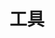 ---
type: nav #固定值nav(生成导航页)
title: 工具 #留空则使用网站标题
search: #搜索栏
  enable: true #true显示，false不显示
edit: #在线编辑
  enable: false #true显示，false:不显示
  url: https://github.com/san-ren/WWW_NAV/blob/main/content/sub1.md

data: #以下为导航链接内容

- taxonomy: 
  icon: fa-palette
  links:
    - title: Geek
      logo: 
      url: https://geekuninstaller.com/
      description: 免费版，单文件,软件卸载
    - title: HiBit Uninstaller
      logo:
      url: https://www.hibitsoft.ir/
      description: 免费，单文件,软件卸载,支持中文
    - title: Uninstalr
      logo: 
      url: https://uninstalr.com/
      description: 便携版，支持简中，可分析软件数据
    - title: 水豚鼠标助手
      logo: 
      url: https://shuitunapp.com/
      description: 屏幕演示工具,鼠标换肤 | 屏幕画笔 | 放大镜 | 聚光灯 | 屏幕放大 | 倒计时
    - title: WindowTop
      logo: 
      url: https://github.com/WindowTop/WindowTop-App
      description: 免费功能开源，置顶、画中画和裁剪、锚点、透明度，替换主程序https://www.123pan.com/s/6zVRVv-11fmd.html
    - title: MemReduct
      logo: 
      url: https://www.henrypp.org/product/memreduct
      description: 开源，内存清理
    - title: dupeGuru
      logo: 
      url: https://dupeguru.voltaicideas.net/
      description: 重复文件查找
    - title: 菲菲更名宝贝
      logo: 
      url: http://www.ffhome.com/works/1406.html
      description: 
    - title: zTasker
      logo: 
      url: http://www.everauto.net/cn/index.html
      description: 设定任务自动执行
    - title: ShutterPro
      logo: 
      url: http://www.den4b.com/wiki/Shutter
      description: 定时执行工具，功能繁多
    - title: 彩虹工具箱
      logo: 
      url: https://rainbowbyte.com/app/rainbowtoolbox.html
      description: 乱七八糟工具集
    - title: 万彩办公大师OfficeBox
      logo: 
      url: http://www.wofficebox.com/
      description: 绿色版、全套离线包
    - title: Sandboxie
      logo: 
      url: https://github.com/sandboxie-plus/Sandboxie
      description: 开源
    - title: 千峰办公助手
      logo: 
      url: https://www.52pojie.cn/thread-1900867-1-1.html
      description: 集成了自动任务、系统工具、文件工具、PDF工具、OCR图文识别、文字处理、电子表格七个模块30余项实用功能。
    - title: 
      logo: 
      url: 
      description: 




- taxonomy: 大厂相关
  icon: fa-palette 
  links:
    - title: RevokeMsgPatcher
      logo: 
      url: https://github.com/huiyadanli/RevokeMsgPatcher
      description: 微信/QQ/TIM防撤回补丁
    - title: CleanMyWechat
      logo: 
      url: https://github.com/blackboxo/CleanMyWechat
      description: 4k star，自动删除PC微信缓存数据
    - title: WXMoments
      logo: 
      url: https://github.com/tech-shrimp/WechatMoments
      description: WX 朋友圈导出为 HTML 
    - title: WeChat2PDF
      logo: 
      url: https://www.wechat2pdf.com/
      description: 微信公众号/订阅号文章在线导出/转换为PDF
    - title: WeChatMsg/留痕
      logo: 
      url: https://memotrace.lc044.love/
      description: 27.7k star，提取微信聊天记录，将其导出成HTML、Word、CSV文档永久保存，对聊天记录进行分析生成年度聊天报告
    - title: Weibo-archiver
      logo: 
      url: https://weibo.chilfish.top/post
      description: 将微博导出备份的油猴脚本
    - title: WePush
      logo: 
      url: https://rememberber.github.io/WePush/
      description: 3.9k star,批量推送，支持：模板消息-公众号、模板消息-小程序、微信客服消息、微信企业号/企业微信消息、阿里云短信、阿里大于模板短信 、腾讯云短信、云片网短信、E-Mail、HTTP请求、钉钉、华为云短信、百度云短信、又拍云短信、七牛云短信



- taxonomy: 翻译
  icon: fa-palette 
  links:
    - title: Real-time-translation-typing/实时打字翻译
      logo: 
      url: https://github.com/sxzxs/Real-time-translation-typing
      description: 1k star, 实时打字翻译软件、语音实时打字、语音实时翻译、LOL 语音打字 
    - title: CrowTranslate
      logo: 
      url: https://github.com/crow-translate/crow-translate
      description: 开源，翻译，可调用Google,YandexandBingtranslateAPI
    - title: Pot
      logo: 
      url: https://pot-app.com/
      description: 8.8k star, 跨平台划词翻译和OCR
    - title: 团子翻译器
      logo: 
      url: https://github.com/PantsuDango/Dango-Translator/releases/tag/Ver3.4
      description: 全局翻译
    - title: CopyTranslator
      logo: 
      url: https://copytranslator.github.io/
      description: 翻译工具
    - title: STranslate
      logo: 
      url: https://stranslate.zggsong.com/
      description: 1k star，即开即用、即用即走的翻译(OCR)工具
    - title: Image/Manga Translator
      logo: 
      url: https://github.com/zyddnys/manga-image-translator
      description: 4.3k star，一键翻译各类图片内文字 



  
- taxonomy: OCR
  icon: fa-palette
  links:
    - title: 天若OCR
      logo: 
      url: http://tianruoocr.cn/
      description: 
    - title: 妙手OCR
      logo: 
      url: https://www.52pojie.cn/thread-1164883-1-1.html
      description: 
    - title: PaddleOCR
      logo: 
      url: https://github.com/PaddlePaddle/PaddleOCR
      description: 
    - title: 
      logo: 
      url: 
      description: 



- taxonomy: PDF
  icon: fa-palette
  links:
    - title: SumatraPDF
      logo: 
      url: https://www.sumatrapdfreader.org
      description: pdf阅读器，开源，支持PDF、epub、mobi、SPS,DjVu,CHM,CBZ和CBR格式
    - title: PDFgear
      logo: 
      url: https://www.pdfgear.com/zh/
      description: WPS平替，阅读、编辑、转换、合并和跨设备签署PDF文件，且无需注册。
    - title: pdfarranger
      logo: 
      url: https://github.com/pdfarranger/pdfarranger
      description: 3k star,合并或拆分 PDF 文档，并使用交互式和直观的图形界面旋转、裁剪和重新排列页面
    - title: pdf-helper
      logo: 
      url: https://github.com/iamlinhui/pdf-helper
      description: PDF压缩和导出PDF图片工具
    - title: PDFsamBasic
      logo: 
      url: https://pdfsam.org/
      description: 开源，合并、拆分、提取页面、旋转和混合PDF文件
    - title: uPDF
      logo: 
      url: https://www.52pojie.cn/forum.php?mod=viewthread&tid=1082693
      description: 吾爱破解出品，PDF编辑，小工具
    - title: PDF24
      logo: 
      url: https://zh.pdf24.org/
      description: PDF的24个功能
    - title: PDFShaperFree
      logo: 
      url: https://www.pdfshaper.com/
      description: 
    - title: PDFPatcher
      logo: 
      url: https://www.cnblogs.com/pdfpatcher/
      description: 多功能PDF工具箱，“0.6.2版可能是PDF补丁丁的最后一版。它在未来将不再更新。”免安装，解压即用
    - title: 飞扬PDF
      logo: 
      url: https://www.viyoung.net/
      description: 转换、合并、分割、压缩、旋转、添加水印和保护 PDF
    - title: XoDoPDFReader
      logo: 
      url: https://www.xodo.com/#
      description: 全平台
    - title: doPDF
      logo: 
      url: http://www.dopdf.com/
      description: PDF打印机,虚拟PDF打印机驱动程序,将任何类型的可打印文档转换为PDF文件,免费
    - title: iSkysoftPDFEditor
      logo: 
      url: 付费，界面友好
      description: 
    - title: SolidConverterPDF
      logo: 
      url: https://www.soliddocuments.com/zh/
      description: 付费，名称：SolidConverterPDFv9电子邮件：Solid@Converterv9@ukr.net机构名称：SolidConverterv9解锁密码：KFMK
    - title: 悦书PDF阅读器
      logo: 
      url: http://www.yueshupdf.com/
      description: PDF转换，注释
    - title: 福昕PDF编辑器个人版
      logo: 
      url: http://editor.foxitsoftware.cn/
      description: 专业，号称“永久免费试用”；试用版在可编辑的第一页添加全局水印，二次编辑在第二页添加水印，依此类推。
    - title: Okular
      logo: 
      url: https://okular.kde.org/zh-cn/
      description: Okular 是一款功能丰富、轻巧快速的跨平台文档阅读器。您可以使用它来阅读 PDF 文档、漫画电子书、Epub 电子书，浏览图像，显示标记语言文档等。




- taxonomy: Office
  icon: fa-palette 
  links:
    - title: LKY Office Tools
      logo: 
      url: https://github.com/OdysseusYuan/LKY_OfficeTools
      description: 7.4k star，一键自动化 下载、安装、激活 Office 的利器
    - title: OfficeToolPlus
      logo: 
      url: https://otp.landian.vip/zh-cn/
      description: 8.8k star, Office安装、激活、管理
    - title: mocreak
      logo: 
      url: https://www.mocreak.com/
      description: 6.7k star,一键自动化、无人值守下载、安装、部署 Office 的利器
    - title: Microsoft Activation Scripts (MAS)
      logo: 
      url: https://github.com/massgravel/Microsoft-Activation-Scripts?tab=readme-ov-file
      description: 67.4k star,windows和office激活
    - title: HEU_KMS_Activator
      logo: 
      url: https://github.com/zbezj/HEU_KMS_Activator
      description: 26.1K star
    - title: KMS_VL_ALL_AIO
      logo: 
      url: https://github.com/abbodi1406/KMS_VL_ALL_AIO
      description: 7.6k star,智能激活脚本
    - title: 云萌 Windows 10 激活工具
      logo: 
      url: https://ac.dopp.top/
      description: 14.3k star，GitHub 上最棒的开源 Win10/Win11 数字权利（数字许可证）激活工具
    - title: HelloWindows
      logo: 
      url: https://hellowindows.cn/
      description: Office/WPS、Windows镜像，精校 完整 极致 Windows系统下载仓储站
    - title: MSDN
      logo: 
      url: https://msdn.itellyou.cn/
      description: Office2019、win10镜像下载，http://www.msdn3.com/
    - title: ITELLYOU
      logo: 
      url: https://next.itellyou.cn/
      description: 镜像下载
    - title: Office2013-2019C2RInstall
      logo: 
      url: https://www.nsaneforums.com/topic/332794-office-2013-2019-c2r-install-install-lite-654/
      description: 2024.3发现官网失效
    - title: FreeOffice
      logo: 
      url: https://www.freeoffice.com/zh/
      description: 号称是Microsoft Office 的最佳免费替代品,邮箱注册发送序列号




- taxonomy: office插件
  icon: fa-palette 
  links:
    - title: Office Tab
      logo: 
      url: https://zh-cn.extendoffice.com/
      description: 付费，为Office提供标签
    - title: 不坑盒子
      logo: 
      url: https://www.44886.com/thread-95066.htm
      description: 一款免费的支持Word、Excel、PPT、WPS三件套的全能Office插件
    - title: OneKeyTools
      logo: 
      url: http://oktools.xyz/index.html
      description: 开源PPT插件，支持Microsoft、WPS、永中版office
    - title: 小恐龙公文排版助手
      logo: 
      url: https://gw.xkonglong.com/#/
      description: word插件
    - title: 方方格子
      logo: 
      url: http://www.ffcell.com/
      description: excel插件
    - title: excel易用宝
      logo: 
      url: https://yyb.excelhome.net/
      description: 由ExcelHome开发，永久免费
    - title: Excel必备工具箱（免费版）
      logo: 
      url: http://www.ahzll.top/
      description: 
    - title: Excel精灵
      logo: 
      url: http://www.excelbbx.net/
      description: 似乎有次数限制？Word精灵、PPT精灵、Office精灵三合一
    - title: 英豪工具箱
      logo: 
      url: http://addins.cn/yhtools/
      description: 第三方的Microsoft PowerPoint插件，2020停更
    - title: easychart
      logo: 
      url: https://github.com/EasyChart/Excel-Chart-Plugin-EasyCharts
      description: 2023更新readme，插件2018停更
    - title: 
      logo: 
      url: 
      description: 




- taxonomy: 文件管理
  icon: fa-palette 
  links:
    - title: anytxt
      logo: 
      url: https://anytxt.net/
      description: 文件内容搜索，支持文档、图片、pdf等所有常见格式  
    - title: Everything
      logo: 
      url: https://www.voidtools.com/zh-cn/
      description: 便携版
    - title: SpaceSniffer
      logo: 
      url: http://www.uderzo.it/main_products/space_sniffer/
      description: 空间嗅探
    - title: Listary
      logo: 
      url: https://www.listarypro.com/
      description: 搜索工具
    - title: DropIt
      logo: 
      url: http://www.dropitproject.com/
      description: 自定义文件分类
    - title: TablacusExplorer
      logo: 
      url: https://tablacus.github.io/explorer_en.html
      description: 文件管理器
    - title: DeskGo（桌面整理）
      logo: 
      url: https://guanjia.qq.com/product/zmzl/
      description: 腾讯电脑管家桌面整理
    - title: Coodesker（酷呆桌面）
      logo: 
      url: https://www.coodesker.com
      description: 
    - title: Q-dir
      logo: 
      url: https://www.softwareok.eu/
      description: 文件管理器，默认四个小窗口组成一个大窗口
    - title: 文件名精灵
      logo: 
      url: https://www.ecdove.com/
      description: 批量修改文件、文件夹名称
    - title: Advanced Renamer
      logo: 
      url: https://www.advancedrenamer.com/
      description: 文件批量重命名
    - title: ReNamer
      logo: 
      url: https://pmzeroskyline.github.io/FreeApps/
      description: 文件批量重命名
    - title: MiniRenamer
      logo: 
      url: https://abc100.net/106/
      description: 批量文件重命名工具
    - title: Hummingbird
      logo: 
      url: https://arayofsunshine.dev/hummingbird
      description: 常见文件格式压缩
    - title: File Converter
      logo: 
      url: https://file-converter.io/
      description: 文件格式转换，支持简中，




- taxonomy: 局域网传输
  icon: fa-palette 
  links:
    - title: 闪电藤
      logo: 
      url: https://lightningvine.zishu.life/
      description: 基于LocalSend二次开发的一款局域网文件传输工具
    - title: HybridFileXfer/双轨快传
      logo: 
      url: https://github.com/weixiansen574/HybridFileXfer
      description: 同时使用USB和WIFI传输文件到电脑 
    - title: localsend
      logo: 
      url: https://github.com/localsend/localsend
      description: 32.3k star,局域网传输
    - title: KDE Connect
      logo: 
      url: https://kdeconnect.kde.org/
      description: 免费无广，支持中文
    - title: Photon
      logo: 
      url: https://photondev.netlify.app/
      description: 
    - title: 百灵快传(B0Pass)
      logo: 
      url: https://github.com/bitepeng/b0pass
      description: 2k star,局域网共享文件,基于Go语言
    - title: alley-transfer/小路速传
      logo: 
      url: https://github.com/alley-rs/alley-transfer
      description: 
    - title: FlyingCarpet
      logo: 
      url: https://github.com/spieglt/FlyingCarpet
      description: 3k star,Android、iOS、Linux、macOS 和 Windows 客户端。
    - title: 爱传送/MFiles
      logo: 
      url: https://mfiles.maokebing.com/
      description: 
    - title: CuteHttpFileServer/chfs
      logo: 
      url: http://iscute.cn/chfs
      description: 免费的、HTTP协议的文件共享服务器，使用浏览器访问
    - title: miniserve
      logo: 
      url: https://github.com/svenstaro/miniserve
      description: 5.5k star,一键生成文件服务器，HTTP传输
    - title: LANDrop
      logo: 
      url: https://github.com/LANDrop/LANDrop
      description: 4.6k star,无安卓,2021停更
    - title: Beaker Browser
      logo: 
      url: https://github.com/beakerbrowser/beaker
      description: 6.7k star,2020归档，p2p浏览器




- taxonomy: 同步
  icon: fa-palette 
  links:
    - title: FileGee
      logo: 
      url: http://cn.filegee.com/download.html
      description: 免费版，同步软件
    - title: FreeFileSync
      logo: 
      url: https://freefilesync.org/
      description: 开源，同步软件
    - title: GoodSync
      logo: 
      url: https://www.goodsync.com/cn
      description: 收费，同步软件
    - title: SyncToy
      logo: 
      url: https://www.microsoft.com/en-us/download/details.aspx?id=15155
      description: 微软出品，免费，2009年更新，不支持Win10
  



- taxonomy: Win系统管理
  icon: fa-palette 
  links:
    - title: ExplorerPatcher
      logo: 
      url: https://github.com/valinet/ExplorerPatcher
      description: 任务栏、开始菜单设置工具
    - title: PowerToys
      logo: 
      url: https://github.com/microsoft/PowerToys
      description: 微软官方出品，丰富系统功能
    - title: 微PE工具箱
      logo: 
      url: http://www.wepe.com.cn/
      description: WinPE装机维护工具
    - title: Dism++
      logo: 
      url: https://github.com/Chuyu-Team/Dism-Multi-language
      description: 经典强大工具
    - title: 软媒魔方
      logo: 
      url: https://mofang.ruanmei.com/
      description: 
    - title: 云图工具箱
      logo: 
      url: https://wintool.cc/
      description: 系统工具箱
    - title: 图吧工具箱
      logo: 
      url: http://www.tbtool.cn/
      description: 电脑系统检测工具
    - title: 硬件狗狗（HDDog）
      logo: 
      url: http://yjgg.mydrivers.com/
      description: 电脑硬件检测
    - title: Ventoy
      logo: 
      url: https://github.com/ventoy/Ventoy/releases
      description: 开源，U盘启动盘制作，支持多系统，还能当普通U盘保存文件
    - title: Rufus
      logo: 
      url: https://github.com/pbatard/rufus
      description: 开源，制作U盘启动盘
    - title: CnCrypt
      logo: 
      url: http://cncrypt.com/
      description: 磁盘加密
    - title: CrystalDiskInfo
      logo: 
      url: https://crystalmark.info/en/
      description: 专业硬盘检测
    - title: DiskGenius
      logo: 
      url: https://www.diskgenius.cn/
      description: 硬盘管理
    - title: OFGB
      logo: 
      url: https://github.com/xM4ddy/OFGB
      description: 4.4k star，关闭win11系统广告
    - title: Winpilot
      logo: 
      url: https://github.com/builtbybel/Winpilot
      description: 4.3k star，Win11 优化，不支持中文
    - title: RyTuneX
      logo: 
      url: https://rayenghanmi.github.io/rytunex/index.html
      description: 开源，系统轻度优化
    - title: Windows超级管理器
      logo: 
      url: https://www.colithel.com/supermanager.html
      description: 
    - title: Sophi
      logo: 
      url: https://github.com/Sophia-Community/SophiApp
      description: 微调windows
    - title: WPD
      logo: 
      url: https://wpd.app/
      description: Win10隐私设置工具
    - title: Optimizer
      logo: 
      url: https://github.com/hellzerg/optimizer
      description: 系统优化
    - title: TurnedOnTimesView
      logo: 
      url: http://www.nirsoft.net/utils/computer_turned_on_times.html
      description: 开关机时间、电脑持续使用时间、关机或重启的原因
    - title: FixWin
      logo: 
      url: http://www.dayanzai.me/fixwin-11.html
      description: win11/10修复
    - title: Glary Utilities
      logo: 
      url: https://www.glarysoft.com/
      description: 管家类软件




- taxonomy: 远程控制
  icon: fa-palette 
  links: 
    - title: ToDesk
      logo: 
      url: https://www.todesk.com/download.html
      description: 
    - title: 爱思远控
      logo: 
      url: https://www.i4.cn/pro_remote.html
      description: 
    - title: 网易UU远程
      logo: 
      url: https://yc.uu.163.com/
      description: 
    - title: 连连控
      logo: 
      url: https://www.asklink.com/
      description: 
    - title: UltraViewer
      logo: 
      url: https://www.ultraviewer.net/cn/
      description:
    - title: AnyDesk 
      logo: 
      url: https://anydesk.com/zhs
      description: 免费版
    - title: AirDroid Remote Support
      logo: 
      url: https://www.airdroid.cn/pricing/remote-support/
      description: 免费版
    - title: scrcpy
      logo: 
      url: https://github.com/Genymobile/scrcpy
      description: 104k star,显示和控制您的 Android 设备
    - title: HiPC移动助手
      logo: 
      url: https://hipc.cn/
      description: 手机远控电脑
    - title: EmailMyPC
      logo: 
      url: https://jackeriss.github.io/email_my_pc
      description: 邮件控制电脑
    - title: RemoteControlDesktop
      logo: 
      url: https://github.com/codext-remotecontrol/remotecontrol-desktop
      description: 远程控制
    - title: RustDesk 
      logo: 
      url: https://rustdesk.com/zh/
      description: 61k star,自建服务器



- taxonomy: 友情链接
  icon: fa-link
  friend:
    - title: 子页面二
      url: ../sub2
      description: 本站子页面二
    - title: webstack.cc
      url: https://webstack.cc
      description: webstack - 设计师网址导航
    - title: 一为导航
      url: https://nav.iowen.cn/
      description: onenav主题演示站
    - title: 趣导航
      url: https://qssily.com/
    - title: 404导航
      url: https://www.404dh.icu/
      description: 只导航优质资源
    - title: OPENI
      url: https://openi.cn/
    - title: 飞猪ai导航
      url: https://feizhuke.com/
      description: AI工具集箱
    - title: bioit导航
      url: https://www.bioit.top/
      description:
    - title: 所长导航
      url: https://liutongxu.github.io/
      description:
    - title: 一为webstack
      url: https://webstack.iotheme.cn/
    - title: iplaycode
      url: https://iplaycode.github.io/nav/
      description: iplaycode的demo导航网站
      
---